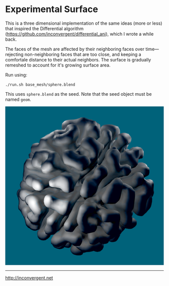 Experimental Surface
=============

This is a three dimensional implementation of the same ideas (more or less)
that inspired the Differential algorithm
(https://github.com/inconvergent/differential_ani), which I wrote a while back.

The faces of the mesh are affected by their neighboring faces over
time—rejecting non-neighboring faces that are too close, and keeping a
comfortale distance to their actual neighbors. The surface is gradually
remeshed to account for it's growing surface area.

Run using:

    ./run.sh base_mesh/sphere.blend

This uses `sphere.blend` as the seed. Note that the seed object must be named
`geom`.

![res](ex/res.png?raw=true "res")

-----------
http://inconvergent.net

